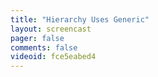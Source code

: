```yaml
---
title: "Hierarchy Uses Generic"
layout: screencast 
pager: false
comments: false
videoid: fce5eabed4
---
```

